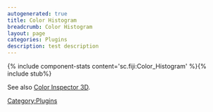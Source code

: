 ```yaml
---
autogenerated: true
title: Color Histogram
breadcrumb: Color Histogram
layout: page
categories: Plugins
description: test description
---
```


{% include component-stats content='sc.fiji:Color\_Histogram' %}{% include stub%}


See also [Color Inspector 3D](Color_Inspector_3D "wikilink").

[Category:Plugins](Category_Plugins "wikilink")
